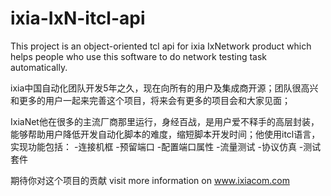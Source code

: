 # ixia-IxN-itcl-api
This project is an object-oriented tcl api for ixia IxNetwork product which helps people who use this software to do network testing task automatically.

ixia中国自动化团队开发5年之久，现在向所有的用户及集成商开源；团队很高兴和更多的用户一起来完善这个项目，将来会有更多的项目会和大家见面；

IxiaNet他在很多的主流厂商那里运行，身经百战，是用户爱不释手的高层封装，能够帮助用户降低开发自动化脚本的难度，缩短脚本开发时间；他使用itcl语言，实现功能包括：
-连接机框
-预留端口
-配置端口属性
-流量测试
-协议仿真
-测试套件

期待你对这个项目的贡献
visit more information on www.ixiacom.com
